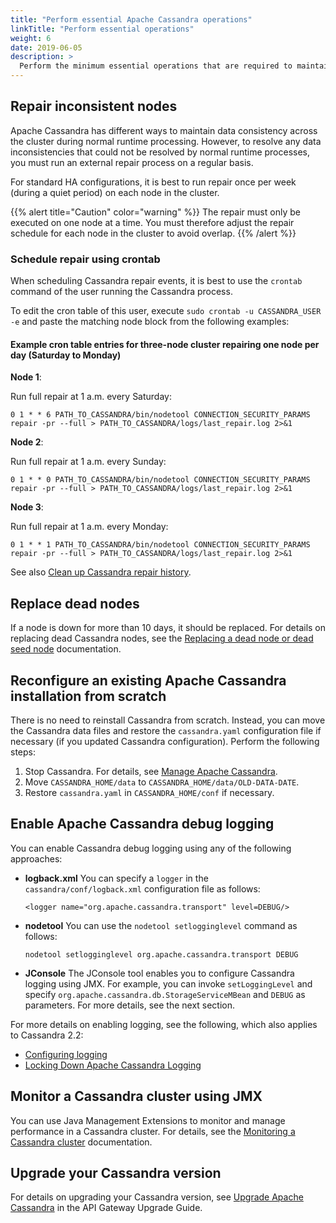 ```yaml
---
title: "Perform essential Apache Cassandra operations"
linkTitle: "Perform essential operations"
weight: 6
date: 2019-06-05
description: >
  Perform the minimum essential operations that are required to maintain a healthy Apache Cassandra high availability (HA) cluster
---
```


## Repair inconsistent nodes

Apache Cassandra has different ways to maintain data consistency across the cluster during normal runtime processing. However, to resolve any data inconsistencies that could not be resolved by normal runtime processes, you must run an external repair process on a regular basis.

For standard HA configurations, it is best to run repair once per week (during a quiet period) on each node in the cluster.

{{% alert title="Caution" color="warning" %}}
The repair must only be executed on one node at a time. You must therefore adjust the repair schedule for each node in the cluster to avoid overlap.
{{% /alert %}}

### Schedule repair using crontab

When scheduling Cassandra repair events, it is best to use the `crontab` command of the user running the Cassandra process.

To edit the cron table of this user, execute `sudo crontab -u CASSANDRA_USER -e` and paste the matching node block from the following examples:

#### Example cron table entries for three-node cluster repairing one node per day (Saturday to Monday)

**Node 1**:

Run full repair at 1 a.m. every Saturday:

```
0 1 * * 6 PATH_TO_CASSANDRA/bin/nodetool CONNECTION_SECURITY_PARAMS repair -pr --full > PATH_TO_CASSANDRA/logs/last_repair.log 2>&1
```

**Node 2**:

Run full repair at 1 a.m. every Sunday:

```
0 1 * * 0 PATH_TO_CASSANDRA/bin/nodetool CONNECTION_SECURITY_PARAMS repair -pr --full > PATH_TO_CASSANDRA/logs/last_repair.log 2>&1
```

**Node 3**:

Run full repair at 1 a.m. every Monday:

```
0 1 * * 1 PATH_TO_CASSANDRA/bin/nodetool CONNECTION_SECURITY_PARAMS repair -pr --full > PATH_TO_CASSANDRA/logs/last_repair.log 2>&1
```

See also [Clean up Cassandra repair history](/docs/cass_admin/cassandra_bestpractices/#span-id-clean-span-clean-up-cassandra-repair-history).

## Replace dead nodes

If a node is down for more than 10 days, it should be replaced. For details on replacing dead Cassandra nodes, see the [Replacing a dead node or dead seed node](https://docs.datastax.com/en/cassandra-oss/3.x/cassandra/operations/opsReplaceNode.html) documentation.

## Reconfigure an existing Apache Cassandra installation from scratch

There is no need to reinstall Cassandra from scratch. Instead, you can move the Cassandra data files and restore the `cassandra.yaml` configuration file if necessary (if you updated Cassandra
configuration). Perform the following steps:

1. Stop Cassandra. For details, see [Manage Apache Cassandra](/docs/cass_admin/cassandra_manage/).
2. Move `CASSANDRA_HOME/data` to `CASSANDRA_HOME/data/OLD-DATA-DATE`.
3. Restore `cassandra.yaml` in `CASSANDRA_HOME/conf` if necessary.

## Enable Apache Cassandra debug logging

You can enable Cassandra debug logging using any of the following approaches:

* **logback.xml**
  You can specify a `logger` in the `cassandra/conf/logback.xml` configuration file as follows:
  
  ```
  <logger name="org.apache.cassandra.transport" level=DEBUG/>
  ```

* **nodetool**
  You can use the `nodetool setlogginglevel` command as follows:

  ```
  nodetool setlogginglevel org.apache.cassandra.transport DEBUG
  ```

* **JConsole**
  The JConsole tool enables you to configure Cassandra logging using JMX. For example, you can invoke `setLoggingLevel` and specify `org.apache.cassandra.db.StorageServiceMBean` and `DEBUG` as parameters. For more details, see the next section.

For more details on enabling logging, see the following, which also applies to Cassandra 2.2:

* [Configuring logging](https://docs.datastax.com/en/cassandra-oss/3.x/cassandra/configuration/configLoggingLevels.html?hl=configuring%2Clogging)
* [Locking Down Apache Cassandra Logging](http://thelastpickle.com/blog/2016/02/10/locking-down-apache-cassandra-logging.html)

## Monitor a Cassandra cluster using JMX

You can use Java Management Extensions to monitor and manage performance in a Cassandra cluster. For details, see the [Monitoring a Cassandra cluster](https://docs.datastax.com/en/cassandra-oss/3.x/cassandra/operations/opsMonitoring.html?hl=monitoring%2Ccassandra%2Ccluster) documentation.

## Upgrade your Cassandra version

For details on upgrading your Cassandra version, see [Upgrade Apache Cassandra](/docs/apim_installation/apigw_upgrade/upgrade_cassandra/) in the API Gateway Upgrade Guide.
